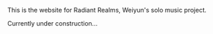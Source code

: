 This is the website for Radiant Realms, Weiyun's solo music project.

Currently under construction...